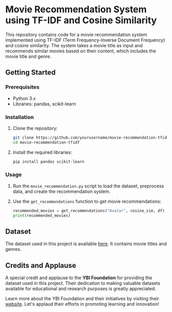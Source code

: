 
# Movie Recommendation System using TF-IDF and Cosine Similarity

This repository contains code for a movie recommendation system implemented using TF-IDF (Term Frequency-Inverse Document Frequency) and cosine similarity. The system takes a movie title as input and recommends similar movies based on their content, which includes the movie title and genre.

## Getting Started

### Prerequisites

- Python 3.x
- Libraries: pandas, scikit-learn

### Installation

1. Clone the repository:
   ```bash
   git clone https://github.com/yourusername/movie-recommendation-tfidf.git
   cd movie-recommendation-tfidf
   ```

2. Install the required libraries:
   ```bash
   pip install pandas scikit-learn
   ```

### Usage

1. Run the `movie_recommendation.py` script to load the dataset, preprocess data, and create the recommendation system.

2. Use the `get_recommendations` function to get movie recommendations:
   ```python
   recommended_movies = get_recommendations("Avatar", cosine_sim, df)
   print(recommended_movies)
   ```

## Dataset

The dataset used in this project is available [here](https://raw.githubusercontent.com/YBI-Foundation/Dataset/main/Movies%20Recommendation.csv). It contains movie titles and genres.

## Credits and Applause

A special credit and applause to the **YBI Foundation** for providing the dataset used in this project. Their dedication to making valuable datasets available for educational and research purposes is greatly appreciated.

Learn more about the YBI Foundation and their initiatives by visiting their [website](https://www.ybifoundation.org/). Let's applaud their efforts in promoting learning and innovation!
